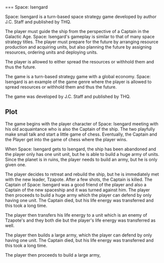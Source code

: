 
===
Space: Isengard

Space: Isengard is a turn-based space strategy game developed by author J.C. Staff and published by THQ.

The player must guide the ship from the perspective of a Captain in the Galactic Age. Space: Isengard's gameplay is similar to that of many space strategy titles. The player must prepare for the future by arranging resource production and acquiring units, but also planning the future by assigning resources, ordering units and deploying units.

The player is allowed to either spread the resources or withhold them and thus the future.

The game is a turn-based strategy game with a global economy. Space: Isengard is an example of the game genre where the player is allowed to spread resources or withhold them and thus the future.

The game was developed by J.C. Staff and published by THQ.

## Plot

The game begins with the player character of Space: Isengard meeting with his old acquaintance who is also the Captain of the ship. The two playfully make small talk and start a little game of chess. Eventually, the Captain and the Player get into the game of chess where the player wins.

When Space: Isengard gets to Isengard, the ship has been abandoned and the player only has one unit unit, but he is able to build a huge army of units. Since the planet is in ruins, the player needs to build an army, but he is only given one.

The player decides to retreat and rebuild the ship, but he is immediately met with the new leader, Tzapote. After a few shots, the Captain is killed. The Captain of Space: Isengard was a good friend of the player and also a Captain of the new spaceship and it was turned against him. The player then proceeds to build a huge army which the player can defend by only having one unit. The Captain died, but his life energy was transferred and this took a long time.

The player then transfers his life energy to a unit which is an enemy of Tzapote's and they both die but the player's life energy was transferred as well.

The player then builds a large army, which the player can defend by only having one unit. The Captain died, but his life energy was transferred and this took a long time.

The player then proceeds to build a large army,
